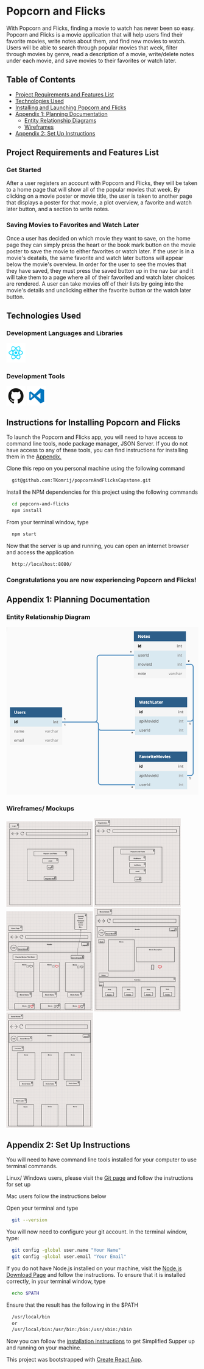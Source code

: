 # Popcorn and Flicks
  With Popcorn and Flicks, finding a movie to watch has never been so easy. Popcorn and Flicks is a movie application that will
  help users find their favorite movies, write notes about them, and find new movies to watch. Users will be able to search through popular movies that week, filter through movies by genre, read a description of a movie, write/delete notes under each movie, and save movies to their favorites or watch later. 

## Table of Contents
  * [Project Requirements and Features List](#project-requirements-and-features-list)
  * [Technologies Used](#technologies-used)
  * [Installing and Launching Popcorn and Flicks](#instructions-for-installing-Popcorn-and-Flicks)
  * [Appendix 1: Planning Documentation](#appendix-1-planning-documentation)
    * [Entity Relationship Diagrams](#entity-relationship-diagram)
    * [Wireframes](#wireframes)
  * [Appendix 2: Set Up Instructions](#appendix-2-set-up-instructions)

## Project Requirements and Features List
### Get Started
After a user registers an account with Popcorn and Flicks, they will be taken to a home page that will show all of the popular movies that week. By clicking on a movie poster or movie title, the user is taken to another page that displays a poster for that movie, a plot overview, a favorite and watch later button, and a section to write notes.

### Saving Movies to Favorites and Watch Later
Once a user has decided on which movie they want to save, on the home page they can simply press the heart or the book mark button on the movie poster to save the movie to either favorites or watch later. If the user is in a movie's deatails, the same favorite and watch later buttons will appear below the movie's overview. In order for the user to see the movies that they have saved, they must press the saved button up in the nav bar and it will take them to a page where all of their favorited and watch later choices are rendered. A user can take movies off of their lists by going into the movie's details and unclicking either the favorite button or the watch later button.

## Technologies Used
  ### Development Languages and Libraries
  <img src="./src/images/react.png" width="10%"></img> 

  ### Development Tools
  <img src="./src/images/github.png" width="10%"></img> <img src="./src/images/vscode.png" width="10%"></img>

## Instructions for Installing Popcorn and Flicks
  To launch the Popcorn and Flicks app, you will need to have access to command line tools, node package manager, JSON Server. If you do not have access to any of these tools, you can find instructions for installing them in the [Appendix.](#appendix-2-set-up-instructions)

  Clone this repo on you personal machine using the following command
  ```sh
    git@github.com:TKomrij/popcornAndFlicksCapstone.git
  ```

  Install the NPM dependencies for this project using the following commands
  ```sh
    cd popcorn-and-flicks
    npm install
  ```

  From your terminal window, type
  ```sh
    npm start
  ```

  Now that the server is up and running, you can open an internet browser and access the application
  ```sh
    http://localhost:8080/
  ```

 ### Congratulations you are now experiencing Popcorn and Flicks!

  ## Appendix 1: Planning Documentation

  ### Entity Relationship Diagram
  ![Popcorn and Flicks ERD](./src/images/Popcorn_and_Flicks_ERD.png)
  
  ### Wireframes/ Mockups
  <img src="./src/images/login.png" width="45%"></img> 
  <img src="./src/images/registration.png" width="45%"></img>
  <img src="./src/images/homePage.png" width="45%"></img> <img src="./src/images/movieDetails.png" width="45%"></img>
  <img src="./src/images/savedMovies.png" width="45%"></img> 


 ## Appendix 2: Set Up Instructions

  You will need to have command line tools installed for your computer to use terminal commands.

  Linux/ Windows users, please visit the [Git page](https://git-scm.com/book/en/v2/Getting-Started-Installing-Git) and follow the instructions for set up

  Mac users follow the instructions below

  Open your terminal and type
  ```sh
    git --version
  ```

  You will now need to configure your git account. In the terminal window, type:
  ```sh
    git config -global user.name "Your Name"
    git config -global user.email "Your Email"
  ```

  If you do not have Node.js installed on your machine, visit the [Node.js Download Page](https://nodejs.org/en/download/) and  follow the instructions. To ensure that it is installed correctly, in your terminal window, type
  ```sh
    echo $PATH
  ```
  Ensure that the result has the following in the $PATH
  ```sh
    /usr/local/bin
    or
    /usr/local/bin:/usr/bin:/bin:/usr/sbin:/sbin
  ```

  Now you can follow the [installation instructions](#instructions-for-installing-Popcorn-and-Flicks) to get Simplified Supper up and running on your machine.

  This project was bootstrapped with [Create React App](https://github.com/facebook/create-react-app).



